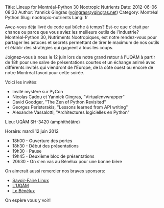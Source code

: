 Title: Lineup for Montréal-Python 30 Nootropic Nutrients
Date: 2012-06-06 08:30
Author: Yannick Gingras (ygingras@ygingras.net)
Category: Montréal Python
Slug: nootropic-nutrients
Lang: fr

Avez-vous déjà livré du code qui bûche à temps? Est-ce que c'était par
chance ou parce que vous aviez les meilleurs outils de l'industrie?
Montréal-Python 30, Nutriments Nootropiques, est notre rendez-vous pour
partager les astuces et secrets permettant de tirer le maximum de nos
outils et établir des stratégies qui gagnent à tous les coups.

Joignez-vous à nous le 12 juin lors de notre grand retour à l'UQÀM à
partir de 18h pour une salve de présentations courtes et un échange
animé avec différents invités qui viendront de l'Europe, de la côte
ouest ou encore de notre Montréal favori pour cette soirée.

Voici les invités:

-   Invité mystère sur PyCon
-   Nicolas Cadou et Yannick Gingras, "Virtualenvwrapper"
-   David Goodger, "The Zen of Python Revisited"
-   Georges Peristerakis, "Lessons learned from API writing"
-   Alexandre Vassalotti, "Architectures logicielles en Python"

Lieu: UQÀM SH-3420 (amphithéâtre)

Horaire: mardi 12 juin 2012

-   18h00 - Ouverture des portes
-   18h30 - Début des présentations
-   19h30 - Pause
-   19h45 - Deuxième bloc de présentations
-   20h30 - On s'en vas au Bénélux pour une bonne bière

On aimerait aussi remercier nos braves sponsors:

-   [Savoir-Faire Linux][]
-   [L'UQÀM][]
-   [Le Bénélux][]

On espère vous y voir!

  [Savoir-Faire Linux]: http://savoirfairelinux.com
  [L'UQÀM]: http://uqam.ca
  [Le Bénélux]: http://www.brasseriebenelux.com/
